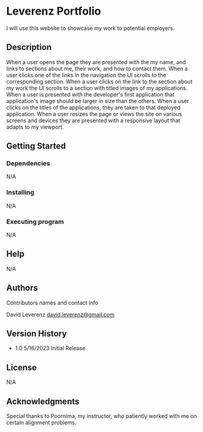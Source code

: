 # Leverenz Portfolio

I will use this website to showcase my work to potential employers.

## Description

When a user opens the page they are presented with the my name, and links to sections about me, their work, and how to contact them.
When a user clicks one of the links in the navigation the UI scrolls to the corresponding section.
When a user clicks on the link to the section about my work the UI scrolls to a section with titled images of my applications.
When a user is presented with the developer's first application that application's image should be larger in size than the others.
When a user clicks on the titles of the applications, they are taken to that deployed application.
When a user resizes the page or views the site on various screens and devices they are presented with a responsive layout that adapts to my viewport.

## Getting Started

### Dependencies

N/A

### Installing
N/A

### Executing program

N/A

## Help

N/A

## Authors

Contributors names and contact info

David Leverenz
david.leverenz@gmail.com

## Version History

* 1.0 5/16/2023 Initial Release

## License

N/A

## Acknowledgments

Special thanks to Poornima, my instructor, who patiently worked with me on certain alignment problems.
